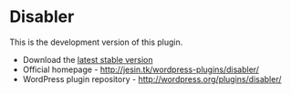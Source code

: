 Disabler
========

This is the development version of this plugin.

* Download the [latest stable version](http://downloads.wordpress.org/plugin/disabler.latest-stable.zip)
* Official homepage - http://jesin.tk/wordpress-plugins/disabler/
* WordPress plugin repository - http://wordpress.org/plugins/disabler/
